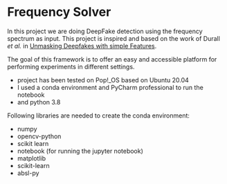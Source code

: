 # Frequency Solver
In this project we are doing DeepFake detection using the frequency spectrum as input. 
This project is inspired and based on the work of Durall *et al.*  in [Unmasking Deepfakes with simple Features](https://github.com/cc-hpc-itwm/DeepFakeDetection). 

The goal of this framework is to offer an easy and accessible platform for performing experiments in different settings.

- project has been tested on Pop!_OS based on Ubuntu 20.04 
- I used a conda environment and PyCharm professional to run the notebook
- and python 3.8

Following libraries are needed to create the conda environment:
- numpy
- opencv-python
- scikit learn
- notebook (for running the jupyter notebook)
- matplotlib
- scikit-learn
- absl-py
